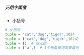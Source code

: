 ##### 元组字面值
- 小括号
```python
# 小括号
tuple = 'cat','dog','tiger',1024
tuple = ('cat','dog','tiger',1024)
tuple = ()  # 空元组
tuple = ('a',)  # 1个元素元组需要逗号

```
